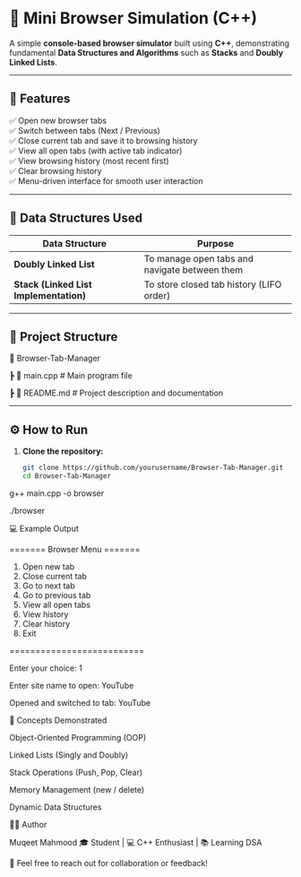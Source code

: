 # 🧭 Mini Browser Simulation (C++)

A simple **console-based browser simulator** built using **C++**, demonstrating fundamental **Data Structures and Algorithms** such as **Stacks** and **Doubly Linked Lists**.

---

## 🚀 Features

✅ Open new browser tabs  
✅ Switch between tabs (Next / Previous)  
✅ Close current tab and save it to browsing history  
✅ View all open tabs (with active tab indicator)  
✅ View browsing history (most recent first)  
✅ Clear browsing history  
✅ Menu-driven interface for smooth user interaction  

---

## 🧠 Data Structures Used

| Data Structure | Purpose |
|----------------|----------|
| **Doubly Linked List** | To manage open tabs and navigate between them |
| **Stack (Linked List Implementation)** | To store closed tab history (LIFO order) |

---

## 🧩 Project Structure

📁 Browser-Tab-Manager

┣ 📄 main.cpp # Main program file

┣ 📄 README.md # Project description and documentation


---

## ⚙️ How to Run

1. **Clone the repository:**
   ```bash
   git clone https://github.com/yourusername/Browser-Tab-Manager.git
   cd Browser-Tab-Manager
   
g++ main.cpp -o browser

./browser


💻 Example Output

======= Browser Menu =======
1. Open new tab
2. Close current tab
3. Go to next tab
4. Go to previous tab
5. View all open tabs
6. View history
7. Clear history
0. Exit

   
==========================

Enter your choice: 1

Enter site name to open: YouTube

Opened and switched to tab: YouTube




🧱 Concepts Demonstrated

Object-Oriented Programming (OOP)

Linked Lists (Singly and Doubly)

Stack Operations (Push, Pop, Clear)

Memory Management (new / delete)

Dynamic Data Structures



🧑‍💻 Author

Muqeet Mahmood
🎓 Student | 💻 C++ Enthusiast | 📚 Learning DSA

📧 Feel free to reach out for collaboration or feedback!
